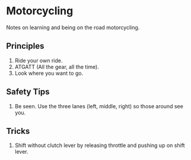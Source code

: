 # Motorcycling

Notes on learning and being on the road motorcycling.

## Principles

1. Ride your own ride.
1. ATGATT (All the gear, all the time).
1. Look where you want to go.

## Safety Tips

1. Be seen. Use the three lanes (left, middle, right) so those around see you.

## Tricks

1. Shift without clutch lever by releasing throttle and pushing up on shift lever.
